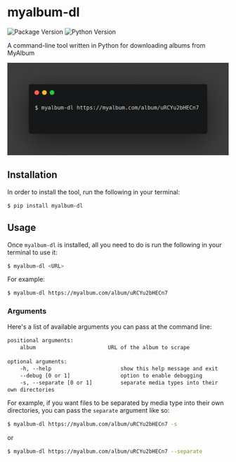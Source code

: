 # myalbum-dl
![Package Version](https://img.shields.io/pypi/v/myalbum-dl) ![Python Version](https://img.shields.io/pypi/pyversions/myalbum-dl)

A command-line tool written in Python for downloading albums from MyAlbum

<img src="https://raw.githubusercontent.com/GBS3/myalbum-dl/main/media/terminal.gif">

## Installation
In order to install the tool, run the following in your terminal:

```sh
$ pip install myalbum-dl
```

## Usage
Once `myalbum-dl` is installed, all you need to do is run the following in your terminal to use it:

```sh
$ myalbum-dl <URL>
```

For example:

```sh
$ myalbum-dl https://myalbum.com/album/uRCYu2bHECn7
```

### Arguments
Here's a list of available arguments you can pass at the command line:
```
positional arguments:
    album                       URL of the album to scrape
    
optional arguments:
    -h, --help                      show this help message and exit
    --debug [0 or 1]                option to enable debugging
    -s, --separate [0 or 1]         separate media types into their own directories
```

For example, if you want files to be separated by media type into their own directories, you can pass the `separate` argument like so:

```sh
$ myalbum-dl https://myalbum.com/album/uRCYu2bHECn7 -s
```

or

```sh
$ myalbum-dl https://myalbum.com/album/uRCYu2bHECn7 --separate
```